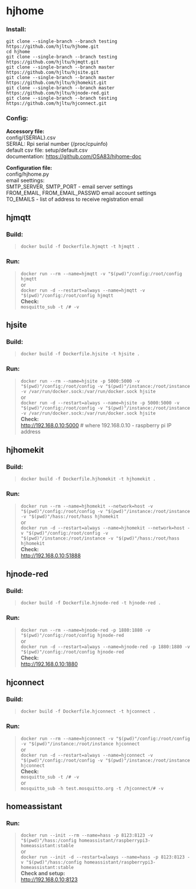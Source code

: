 # hjhome
### Install:
`git clone --single-branch --branch testing https://github.com/hjltu/hjhome.git`
<br>`cd hjhome`
<br>`git clone --single-branch --branch testing https://github.com/hjltu/hjmqtt.git`
<br>`git clone --single-branch --branch master https://github.com/hjltu/hjsite.git`
<br>`git clone --single-branch --branch master https://github.com/hjltu/hjhomekit.git`
<br>`git clone --single-branch --branch master https://github.com/hjltu/hjnode-red.git`
<br>`git clone --single-branch --branch testing https://github.com/hjltu/hjconnect.git`
### Config:
**Accessory file:**
<br>config/{SERIAL}.csv
<br>SERIAL: Rpi serial number (/proc/cpuinfo)
<br>default csv file: setup/default.csv
<br>documentation: https://github.com/OSA83/hjhome-doc

**Configuration file:**
<br>config/hjhome.py
<br>email seettings:
<br>SMTP_SERVER, SMTP_PORT - email server settings
<br>FROM_EMAIL, FROM_EMAIL_PASSWD email account settings
<br>TO_EMAILS - list of address to receive registration email

## hjmqtt
### Build:
>`docker build -f Dockerfile.hjmqtt -t hjmqtt .`
### Run:
>`docker run --rm --name=hjmqtt -v "$(pwd)"/config:/root/config hjmqtt`
<br>or
<br>`docker run -d --restart=always --name=hjmqtt -v "$(pwd)"/config:/root/config hjmqtt`
<br>**Check:**
<br>`mosquitto_sub -t /# -v`
## hjsite
### Build:
>`docker build -f Dockerfile.hjsite -t hjsite .`
### Run:
>`docker run --rm --name=hjsite -p 5000:5000 -v "$(pwd)"/config:/root/config -v "$(pwd)"/instance:/root/instance -v /var/run/docker.sock:/var/run/docker.sock hjsite`
<br>or
<br>`docker run -d --restart=always --name=hjsite -p 5000:5000 -v "$(pwd)"/config:/root/config -v "$(pwd)"/instance:/root/instance -v /var/run/docker.sock:/var/run/docker.sock hjsite`
<br>**Check:**
<br>http://192.168.0.10:5000    # where 192.168.0.10 - raspberry pi IP address
## hjhomekit
### Build:
>`docker build -f Dockerfile.hjhomekit -t hjhomekit .`
### Run:
>`docker run --rm --name=hjhomekit --network=host -v "$(pwd)"/config:/root/config -v "$(pwd)"/instance:/root/instance -v "$(pwd)"/hass:/root/hass hjhomekit`
<br>or
<br>`docker run -d --restart=always --name=hjhomekit --network=host -v "$(pwd)"/config:/root/config -v "$(pwd)"/instance:/root/instance -v "$(pwd)"/hass:/root/hass hjhomekit`
<br>**Check:**
<br>http://192.168.0.10:51888
## hjnode-red
### Build:
>`docker build -f Dockerfile.hjnode-red -t hjnode-red .`
### Run:
>`docker run --rm --name=hjnode-red -p 1880:1880 -v "$(pwd)"/config:/root/config hjnode-red`
<br>or
<br>`docker run -d --restart=always --name=hjnode-red -p 1880:1880 -v "$(pwd)"/config:/root/config hjnode-red`
<br>**Check:**
<br>http://192.168.0.10:1880
## hjconnect
### Build:
>`docker build -f Dockerfile.hjconnect -t hjconnect .`
### Run:
>`docker run --rm --name=hjconnect -v "$(pwd)"/config:/root/config -v "$(pwd)"/instance:/root/instance hjconnect`
<br>or
<br>`docker run -d --restart=always --name=hjconnect -v "$(pwd)"/config:/root/config -v "$(pwd)"/instance:/root/instance hjconnect`
<br>**Check:**
<br>`mosquitto_sub -t /# -v`
<br>or
<br>`mosquitto_sub -h test.mosquitto.org -t /hjconnect/# -v`
## homeassistant
### Run:
>`docker run --init --rm --name=hass -p 8123:8123 -v "$(pwd)"/hass:/config homeassistant/raspberrypi3-homeassistant:stable`
<br>or
<br>`docker run --init -d --restart=always --name=hass -p 8123:8123 -v "$(pwd)"/hass:/config homeassistant/raspberrypi3-homeassistant:stable`
<br>**Check and setup:**
<br>http://192.168.0.10:8123
